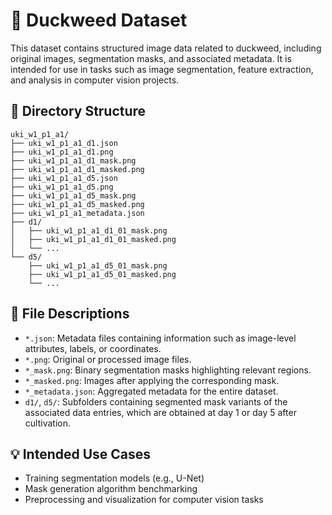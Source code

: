 # 📁 Duckweed Dataset

This dataset contains structured image data related to duckweed, including original images, segmentation masks, and associated metadata. It is intended for use in tasks such as image segmentation, feature extraction, and analysis in computer vision projects.

## 📂 Directory Structure

```
uki_w1_p1_a1/
├── uki_w1_p1_a1_d1.json
├── uki_w1_p1_a1_d1.png
├── uki_w1_p1_a1_d1_mask.png
├── uki_w1_p1_a1_d1_masked.png
├── uki_w1_p1_a1_d5.json
├── uki_w1_p1_a1_d5.png
├── uki_w1_p1_a1_d5_mask.png
├── uki_w1_p1_a1_d5_masked.png
├── uki_w1_p1_a1_metadata.json
├── d1/
│   ├── uki_w1_p1_a1_d1_01_mask.png
│   ├── uki_w1_p1_a1_d1_01_masked.png
│   └── ...
└── d5/
    ├── uki_w1_p1_a1_d5_01_mask.png
    ├── uki_w1_p1_a1_d5_01_masked.png
    └── ...
```

## 📝 File Descriptions

- `*.json`: Metadata files containing information such as image-level attributes, labels, or coordinates.
- `*.png`: Original or processed image files.
- `*_mask.png`: Binary segmentation masks highlighting relevant regions.
- `*_masked.png`: Images after applying the corresponding mask.
- `*_metadata.json`: Aggregated metadata for the entire dataset.
- `d1/`, `d5/`: Subfolders containing segmented mask variants of the associated data entries, which are obtained at day 1 or day 5 after cultivation.

## 💡 Intended Use Cases

- Training segmentation models (e.g., U-Net)
- Mask generation algorithm benchmarking
- Preprocessing and visualization for computer vision tasks
